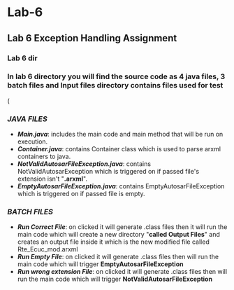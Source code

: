 # Lab-6
## Lab 6 Exception Handling Assignment
### Lab 6 dir
### In lab 6 directory you will find the source code as 4 java files, 3 batch files and Input files directory contains files used for test
(
### ***JAVA FILES***
- ***Main.java***: includes the main code and main method that will be run on execution.
- ***Container.java***: contains Container class which is used to parse arxml containers to java.
- ***NotValidAutosarFileException.java***: contains NotValidAutosarException which is triggered on if passed file's extension isn't "**.arxml**".
- ***EmptyAutosarFileException.java***: contains EmptyAutosarFileException  which is triggered on if passed file is empty.

### ***BATCH FILES***
- ***Run Correct File***: on clicked it will generate .class files then it will run the main code which will create a new directory "**called Output Files**" and creates an output file inside it which is the new modified file called Rte_Ecuc_mod.arxml 
- ***Run Empty File***: on clicked it will generate .class files then will run the main code which will trigger **EmptyAutosarFileException**
- ***Run wrong extension File***: on clicked it will generate .class files then will run the main code which will trigger **NotValidAutosarFileException**
